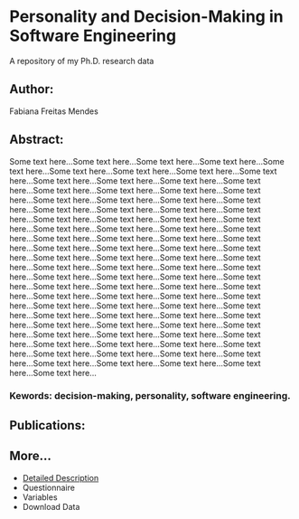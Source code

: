 # Personality and Decision-Making in Software Engineering
A repository of my Ph.D. research data

## Author:
Fabiana Freitas Mendes

## Abstract:
Some text here...Some text here...Some text here...Some text here...Some text here...Some text here...Some text here...Some text here...Some text here...Some text here...Some text here...Some text here...Some text here...Some text here...Some text here...Some text here...Some text here...Some text here...Some text here...Some text here...Some text here...Some text here...Some text here...Some text here...Some text here...Some text here...Some text here...Some text here...Some text here...Some text here...Some text here...Some text here...Some text here...Some text here...Some text here...Some text here...Some text here...Some text here...Some text here...Some text here...Some text here...Some text here...Some text here...Some text here...Some text here...Some text here...Some text here...Some text here...Some text here...Some text here...Some text here...Some text here...Some text here...Some text here...Some text here...Some text here...Some text here...Some text here...Some text here...Some text here...Some text here...Some text here...Some text here...Some text here...Some text here...Some text here...Some text here...Some text here...Some text here...Some text here...Some text here...Some text here...Some text here...Some text here...Some text here...Some text here...Some text here...Some text here...Some text here...Some text here...Some text here...Some text here...Some text here...Some text here...Some text here...Some text here...Some text here...Some text here...Some text here...Some text here...
### Kewords: decision-making, personality, software engineering.

## Publications:

## More...
* [Detailed Description](http://github.com)
* Questionnaire
* Variables
* Download Data
